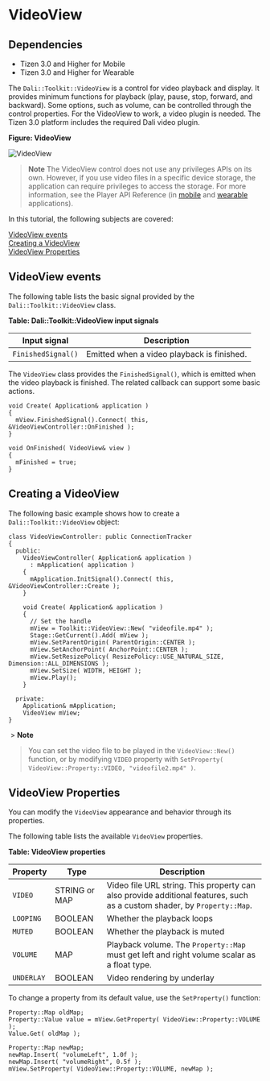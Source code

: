 # VideoView

## Dependencies

- Tizen 3.0 and Higher for Mobile
- Tizen 3.0 and Higher for Wearable

The `Dali::Toolkit::VideoView` is a control for video playback and display. It provides minimum functions for playback (play, pause, stop, forward, and backward). Some options, such as volume, can be controlled through the control properties. For the VideoView to work, a video plugin is needed. The Tizen 3.0 platform includes the required Dali video plugin.

**Figure: VideoView**

![VideoView](./media/dali_videoview.png)

 > **Note**
 > The VideoView control does not use any privileges APIs on its own. However, if you use video files in a specific device storage, the application can require privileges to access the storage. For more information, see the Player API Reference (in [mobile](http://org.tizen.native.mobile.apireference/group__CAPI__MEDIA__PLAYER__MODULE.html) and [wearable](http://org.tizen.native.wearable.apireference/group__CAPI__MEDIA__PLAYER__MODULE.html) applications).    

In this tutorial, the following subjects are covered:

[VideoView events](#1)<br>
[Creating a VideoView](#2)<br>
[VideoView Properties](#3)<br>

<a name="1"></a>
## VideoView events

The following table lists the basic signal provided by the `Dali::Toolkit::VideoView` class.

**Table: Dali::Toolkit::VideoView input signals**

| Input signal        | Description                                 |
| ------------------- | ------------------------------------------- |
| `FinishedSignal()`  | Emitted when a video playback is finished.  |

The `VideoView` class provides the `FinishedSignal()`, which is emitted when the video playback is finished. The related callback can support some basic actions.

```
void Create( Application& application )
{
  mView.FinishedSignal().Connect( this, &VideoViewController::OnFinished );
}

void OnFinished( VideoView& view )
{
  mFinished = true;
}
```

<a name="2"></a>
## Creating a VideoView

The following basic example shows how to create a `Dali::Toolkit::VideoView` object:

```
class VideoViewController: public ConnectionTracker
{
  public:
    VideoViewController( Application& application )
      : mApplication( application )
    {
      mApplication.InitSignal().Connect( this, &VideoViewController::Create );
    }

    void Create( Application& application )
    {
      // Set the handle
      mView = Toolkit::VideoView::New( "videofile.mp4" );
      Stage::GetCurrent().Add( mView );
      mView.SetParentOrigin( ParentOrigin::CENTER );
      mView.SetAnchorPoint( AnchorPoint::CENTER );
      mView.SetResizePolicy( ResizePolicy::USE_NATURAL_SIZE, Dimension::ALL_DIMENSIONS );
      mView.SetSize( WIDTH, HEIGHT );
      mView.Play();
    }

  private:
    Application& mApplication;
    VideoView mView;
}
```

​  > **Note**  
  > You can set the video file to be played in the `VideoView::New()` function, or by modifying `VIDEO` property with `SetProperty( VideoView::Property::VIDEO, "videofile2.mp4" )`.    

<a name="3"></a>
## VideoView Properties

You can modify the `VideoView` appearance and behavior through its properties.

The following table lists the available `VideoView` properties.

**Table: VideoView properties**

| Property   | Type          | Description                              |
| ---------- | ------------- | ---------------------------------------- |
| `VIDEO`    | STRING or MAP | Video file URL string. This property can also provide additional features, such as a custom shader, by `Property::Map`. |
| `LOOPING`  | BOOLEAN       | Whether the playback loops               |
| `MUTED`    | BOOLEAN       | Whether the playback is muted            |
| `VOLUME`   | MAP           | Playback volume. The `Property::Map` must get left and right volume scalar as a float type. |
| `UNDERLAY` | BOOLEAN       | Video rendering by underlay              |

To change a property from its default value, use the `SetProperty()` function:

```
Property::Map oldMap;
Property::Value value = mView.GetProperty( VideoView::Property::VOLUME );
Value.Get( oldMap );

Property::Map newMap;
newMap.Insert( "volumeLeft", 1.0f );
newMap.Insert( "volumeRight", 0.5f );
mView.SetProperty( VideoView::Property::VOLUME, newMap );
```
